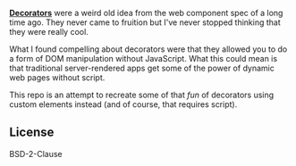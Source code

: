 __[Decorators](https://www.w3.org/TR/2013/WD-components-intro-20130606/#decorator-section)__ were a weird old idea from the web component spec of a long time ago. They never came to fruition but I've never stopped thinking that they were really cool.

What I found compelling about decorators were that they allowed you to do a form of DOM manipulation without JavaScript. What this could mean is that traditional server-rendered apps get some of the power of dynamic web pages without script.

This repo is an attempt to recreate some of that *fun* of decorators using custom elements instead (and of course, that requires script).

## License

BSD-2-Clause
